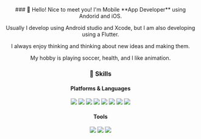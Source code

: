 <center>
### 👋 Hello! Nice to meet you! 
I'm Mobile **App Developer** using Andorid and iOS.

Usually I develop using Android studio and Xcode, but I am also developing using a Flutter.

I always enjoy thinking and thinking about new ideas and making them.

My hobby is playing soccer, health, and I like animation.


### 🔨 Skills

#### Platforms & Languages
<img src="https://img.shields.io/badge/Android-3DDC84?style=flat-square&logo=Android&logoColor=white"/> <img src="https://img.shields.io/badge/iOS-191A1B?style=flat-square&logo=iOS&logoColor=white"/> <img src="https://img.shields.io/badge/Flutter-1B72BE?style=flat-square&logo=flutter&logoColor=white"/> <img src="https://img.shields.io/badge/JAVA-F01428?style=flat-square&logo=java&logoColor=white"/> <img src="https://img.shields.io/badge/Kotlin-00B388?style=flat-square&logo=kotlin&logoColor=white"/> <img src="https://img.shields.io/badge/Dart-5468FF?style=flat-square&logo=dart&logoColor=white"/> <img src="https://img.shields.io/badge/Swift-FF6600?style=flat-square&logo=swift&logoColor=white"/> <img src="https://img.shields.io/badge/Python-569A31?style=flat-square&logo=python&logoColor=white"/>

#### Tools
<img src="https://img.shields.io/badge/Firebase-FECC00?style=flat-square&logo=firebase&logoColor=white"/> <img src="https://img.shields.io/badge/Git-FC4C02?style=flat-square&logo=git&logoColor=white"/> <img src="https://img.shields.io/badge/Notion-273347?style=flat-square&logo=notion&logoColor=white"/>

</center>
<!--
**dltmddyd321/dltmddyd321** is a ✨ _special_ ✨ repository because its `README.md` (this file) appears on your GitHub profile.

Here are some ideas to get you started:

- 🔭 I’m currently working on ...
- 🌱 I’m currently learning ...
- 👯 I’m looking to collaborate on ...
- 🤔 I’m looking for help with ...
- 💬 Ask me about ...
- 📫 How to reach me: ...
- 😄 Pronouns: ...
- ⚡ Fun fact: ...
-->

